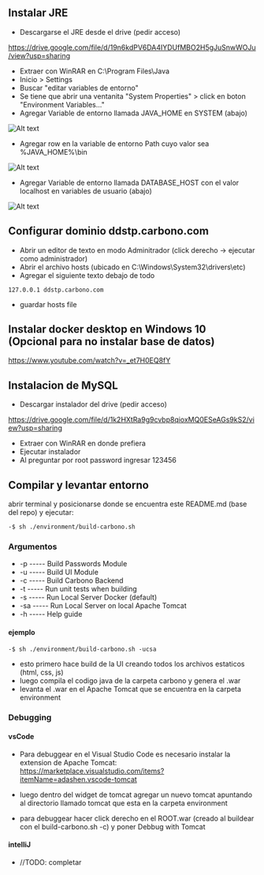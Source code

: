 ## Instalar JRE

- Descargarse el JRE desde el drive (pedir acceso)

https://drive.google.com/file/d/19n6kdPV6DA4IYDUfMBO2H5gJuSnwWOJu/view?usp=sharing

- Extraer con WinRAR en C:\Program Files\Java
- Inicio > Settings
- Buscar "editar variables de entorno"
- Se tiene que abrir una ventanita "System Properties" > click en boton "Environment Variables..."
- Agregar Variable de entorno llamada JAVA_HOME en SYSTEM (abajo)

![Alt text](https://i.gyazo.com/2f21c66bb352547ab6f8bbf125c0c96c.png "Agregar JAVA_HOME")

- Agregar row en la variable de entorno Path cuyo valor sea %JAVA_HOME%\bin

![Alt text](https://i.gyazo.com/bf11f067a4ca25b3d046561aaa91c60b.png "Editar Path")

- Agregar Variable de entorno llamada DATABASE_HOST con el valor localhost en variables de usuario (abajo)

![Alt text](https://i.gyazo.com/ce69ab7fd44277ff75c29faad99a632d.png "Editar Path")


## Configurar dominio ddstp.carbono.com

- Abrir un editor de texto en modo Adminitrador (click derecho -> ejecutar como administrador)
- Abrir el archivo hosts (ubicado en C:\Windows\System32\drivers\etc)
- Agregar el siguiente texto debajo de todo

 ```
127.0.0.1 ddstp.carbono.com

 ```
 
- guardar hosts file


## Instalar docker desktop en Windows 10 (Opcional para no instalar base de datos)

https://www.youtube.com/watch?v=_et7H0EQ8fY


## Instalacion de MySQL

- Descargar instalador del drive (pedir acceso)

https://drive.google.com/file/d/1k2HXtRa9g9cvbp8qioxMQ0ESeAGs9kS2/view?usp=sharing

- Extraer con WinRAR en donde prefiera
- Ejecutar instalador
- Al preguntar por root password ingresar 123456

## Compilar y levantar entorno

abrir terminal y posicionarse donde se encuentra este README.md (base del repo) y ejecutar:

 ```
-$ sh ./environment/build-carbono.sh

 ```
### Argumentos

- -p  ----- Build Passwords Module  
- -u  ----- Build UI Module  
- -c  ----- Build Carbono Backend  
- -t  ----- Run unit tests when building  
- -s  ----- Run Local Server Docker (default) 
- -sa ----- Run Local Server on local Apache Tomcat  
- -h  ----- Help guide  

#### ejemplo

 ```
-$ sh ./environment/build-carbono.sh -ucsa

 ```

- esto primero hace build de la UI creando todos los archivos estaticos (html, css, js)
- luego compila el codigo java de la carpeta carbono y genera el .war
- levanta el .war en el Apache Tomcat que se encuentra en la carpeta environment

### Debugging

#### vsCode

- Para debuggear en el Visual Studio Code es necesario instalar la extension de Apache Tomcat:
https://marketplace.visualstudio.com/items?itemName=adashen.vscode-tomcat

- luego dentro del widget de tomcat agregar un nuevo tomcat apuntando al directorio llamado tomcat que esta en la carpeta environment
- para debuggear hacer click derecho en el ROOT.war (creado al buildear con el build-carbono.sh -c) y poner Debbug with Tomcat

#### intelliJ

- //TODO: completar
